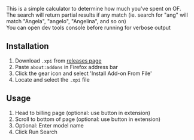This is a simple calculator to determine how much you've spent on OF.  
The search will return partial results if any match (ie. search for "ang" will match "Angela", "angelo", "Angelina", and so on)  
You can open dev tools console before running for verbose output

## Installation
1. Download `.xpi` from [releases page](https://github.com/sadscript/moneyfans/releases)
2. Paste `about:addons` in Firefox address bar
3. Click the gear icon and select 'Install Add-on From File'
4. Locate and select the `.xpi` file

## Usage
1. Head to billing page (optional: use button in extension)
2. Scroll to bottom of page (optional: use button in extension)
3. Optional: Enter model name
4. Click Run Search